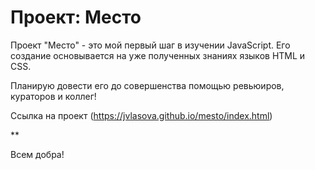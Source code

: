 # Проект: Место

Проект "Место" - это мой первый шаг в изучении JavaScript. Его создание основывается на уже полученных знаниях языков HTML и CSS.

Планирую довести его до совершенства помощью ревьюиров, кураторов и коллег!

Ссылка на проект (https://jvlasova.github.io/mesto/index.html)

**

Всем добра!
